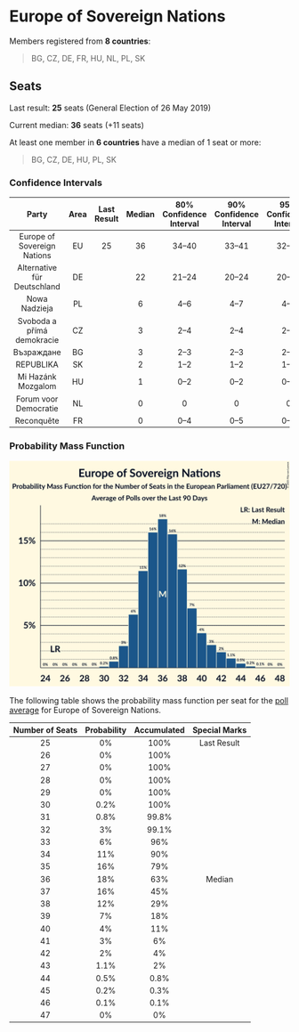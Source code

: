# Europe of Sovereign Nations

Members registered from **8 countries**:

> BG, CZ, DE, FR, HU, NL, PL, SK

## Seats

Last result: **25** seats (General Election of 26 May 2019)

Current median: **36** seats (+11 seats)

At least one member in **6 countries** have a median of 1 seat or more:

> BG, CZ, DE, HU, PL, SK

### Confidence Intervals

| Party | Area | Last Result | Median | 80% Confidence Interval | 90% Confidence Interval | 95% Confidence Interval | 99% Confidence Interval |
|:-----:|:----:|:-----------:|:------:|:-----------------------:|:-----------------------:|:-----------------------:|:-----------------------:|
| Europe of Sovereign Nations | EU | 25 | 36 | 34–40 | 33–41 | 32–42 | 31–44 |
| Alternative für Deutschland | DE | | 22 | 21–24 | 20–24 | 20–25 | 19–26 |
| Nowa Nadzieja | PL | | 6 | 4–6 | 4–7 | 4–7 | 3–8 |
| Svoboda a přímá demokracie | CZ | | 3 | 2–4 | 2–4 | 2–4 | 2–4 |
| Възраждане | BG | | 3 | 2–3 | 2–3 | 2–3 | 2–4 |
| REPUBLIKA | SK | | 2 | 1–2 | 1–2 | 1–2 | 1–2 |
| Mi Hazánk Mozgalom | HU | | 1 | 0–2 | 0–2 | 0–2 | 0–2 |
| Forum voor Democratie | NL | | 0 | 0 | 0 | 0 | 0 |
| Reconquête | FR | | 0 | 0–4 | 0–5 | 0–5 | 0–5 |

### Probability Mass Function

![Graph with seats probability mass function not yet produced](average-2025-07-31-seats-pmf-europeofsovereignnations.png "Seats Probability Mass Function")

The following table shows the probability mass function per seat for the [poll average](average-2025-07-31.html) for Europe of Sovereign Nations.

| Number of Seats | Probability | Accumulated | Special Marks |
|:---------------:|:-----------:|:-----------:|:-------------:|
| 25 | 0% | 100% | Last Result |
| 26 | 0% | 100% |  |
| 27 | 0% | 100% |  |
| 28 | 0% | 100% |  |
| 29 | 0% | 100% |  |
| 30 | 0.2% | 100% |  |
| 31 | 0.8% | 99.8% |  |
| 32 | 3% | 99.1% |  |
| 33 | 6% | 96% |  |
| 34 | 11% | 90% |  |
| 35 | 16% | 79% |  |
| 36 | 18% | 63% | Median |
| 37 | 16% | 45% |  |
| 38 | 12% | 29% |  |
| 39 | 7% | 18% |  |
| 40 | 4% | 11% |  |
| 41 | 3% | 6% |  |
| 42 | 2% | 4% |  |
| 43 | 1.1% | 2% |  |
| 44 | 0.5% | 0.8% |  |
| 45 | 0.2% | 0.3% |  |
| 46 | 0.1% | 0.1% |  |
| 47 | 0% | 0% |  |


